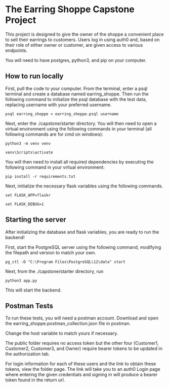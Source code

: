 # The Earring Shoppe Capstone Project

This project is designed to give the owner of the shoppe a convenient place to sell their earrings to customers. Users log in using auth0 and, based on their role of either owner or customer, are given access to various endpoints.

You will need to have postgres, python3, and pip on your computer.

## How to run locally

First, pull the code to your computer. From the terminal, enter a psql terminal and create a database named earring_shoppe. Then run the following command to initialize the psql database with the test data, replacing username with your preferred username.

```
psql earring_shoppe < earring_shoppe.psql username
```




Next, enter the ./capstone/starter directory. You will then need to open a virtual environment using the following commands in your terminal (all following commands are for cmd on windows):

```
python3 -m venv venv
```

```
venv\Scripts\activate
```

You will then need to install all required dependencies by executing the following command in your virtual environment:

```
pip install -r requirements.txt
```



Next, initialize the necessary flask variables using the following commands.

```
set FLASK_APP=flaskr
```

```
set FLASK_DEBUG=1
```


## Starting the server

After initializing the database and flask variables, you are ready to run the backend!

First, start the PostgreSQL server using the following command, modifying the filepath and version to match your own.

```
pg_ctl -D "C:\Program Files\PostgreSQL\12\data" start
```


Next, from the ./capstone/starter directory, run

```
python3 app.py
```

This will start the backend.


## Postman Tests

To run these tests, you will need a postman account. Download and open the earring_shoppe.postman_collection.json file in postman.

Change the host variable to match yours if necessary.

The public folder requires no access token but the other four (Customer1, Customer2, Customer3, and Owner) require bearer tokens to be updated in the authorization tab.

For login information for each of these users and the link to obtain these tokens, view the folder page. The link will take you to an auth0 Login page where entering the given credentials and signing in will produce a bearer token found in the return url.

